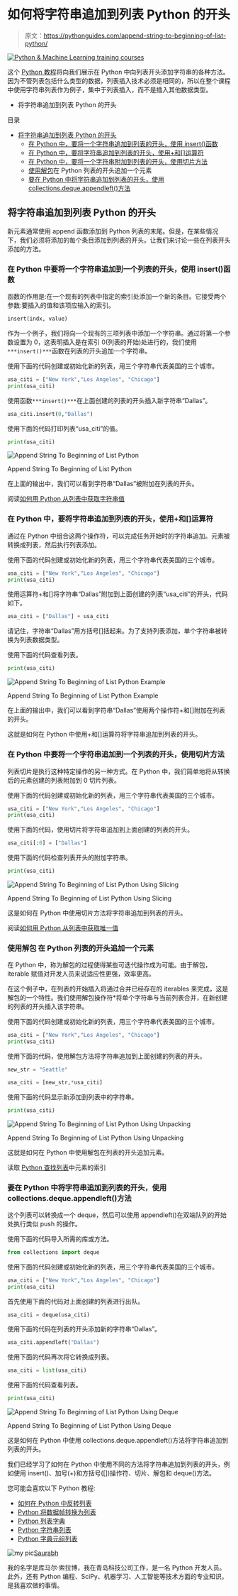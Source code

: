 # 如何将字符串追加到列表 Python 的开头

> 原文：<https://pythonguides.com/append-string-to-beginning-of-list-python/>

[![Python & Machine Learning training courses](img/49ec9c6da89a04c9f45bab643f8c765c.png)](https://sharepointsky.teachable.com/p/python-and-machine-learning-training-course)

这个 [Python 教程](https://pythonguides.com/beginners-guide-to-programming/)将向我们展示在 Python 中向列表开头添加字符串的各种方法。因为不管列表包括什么类型的数据，列表插入技术必须是相同的，所以在整个课程中使用字符串列表作为例子，集中于列表插入，而不是插入其他数据类型。

*   将字符串追加到列表 Python 的开头

目录

[](#)

*   [将字符串追加到列表 Python 的开头](#Append_String_To_Beginning_of_List_Python "Append String To Beginning of List Python")
    *   [在 Python 中，要将一个字符串追加到列表的开头，使用 insert()函数](#To_append_a_string_to_the_beginning_of_a_list_in_Python_use_the_insert_function "To append a string to the beginning of a list in Python, use the insert() function")
    *   [在 Python 中，要将字符串追加到列表的开头，使用+和[]运算符](#To_append_a_string_to_the_beginning_of_a_list_in_Python_use_the_and_Operator "To append a string to the beginning of a list in Python, use the + and [] Operator")
    *   [在 Python 中，要将一个字符串附加到列表的开头，使用切片方法](#To_append_a_string_to_the_beginning_of_a_list_in_Python_use_the_slicing_method "To append a string to the beginning of a list in Python, use the slicing method")
    *   [使用解包](#Append_an_element_at_the_start_of_a_Python_list_using_unpacking "Append an element at the start of a Python list using unpacking")在 Python 列表的开头追加一个元素
    *   [要在 Python 中将字符串追加到列表的开头，使用 collections.deque.appendleft()方法](#To_append_a_string_to_the_beginning_of_a_list_in_Python_use_the_collectionsdequeappendleft_method "To append a string to the beginning of a list in Python, use the collections.deque.appendleft() method")

## 将字符串追加到列表 Python 的开头

新元素通常使用 append 函数添加到 Python 列表的末尾。但是，在某些情况下，我们必须将添加的每个条目添加到列表的开头。让我们来讨论一些在列表开头添加的方法。

### **在 Python 中要将一个字符串追加到一个列表的开头，使用 insert()函数**

函数的作用是:在一个现有的列表中指定的索引处添加一个新的条目。它接受两个参数:要插入的值和该项应输入的索引。

```py
insert(indx, value)
```

作为一个例子，我们将向一个现有的三项列表中添加一个字符串。通过将第一个参数设置为 0，这表明插入是在索引 0(列表的开始)处进行的，我们使用`***insert()***`函数在列表的开头追加一个字符串。

使用下面的代码创建或初始化新的列表，用三个字符串代表美国的三个城市。

```py
usa_citi = ["New York","Los Angeles", "Chicago"]
print(usa_citi)
```

使用函数`***insert()***`在上面创建的列表的开头插入新字符串“Dallas”。

```py
usa_citi.insert(0,"Dallas")
```

使用下面的代码打印列表“usa_citi”的值。

```py
print(usa_citi)
```

![Append String To Beginning of List Python](img/cfb7dc6ceb8af6df7747120b5acdaf2c.png "Append String To Beginning of List Python")

Append String To Beginning of List Python

在上面的输出中，我们可以看到字符串“Dallas”被附加在列表的开头。

阅读[如何用 Python 从列表中获取字符串值](https://pythonguides.com/how-to-get-string-values-from-list-in-python/)

### **在 Python 中，要将字符串追加到列表的开头，使用+和[]运算符**

通过在 Python 中组合这两个操作符，可以完成任务开始时的字符串追加。元素被转换成列表，然后执行列表添加。

使用下面的代码创建或初始化新的列表，用三个字符串代表美国的三个城市。

```py
usa_citi = ["New York","Los Angeles", "Chicago"]
print(usa_citi)
```

使用运算符+和[]将字符串“Dallas”附加到上面创建的列表“usa_citi”的开头，代码如下。

```py
usa_citi = ["Dallas"] + usa_citi
```

请记住，字符串“Dallas”用方括号[]括起来。为了支持列表添加，单个字符串被转换为列表数据类型。

使用下面的代码查看列表。

```py
print(usa_citi)
```

![Append String To Beginning of List Python Example](img/f6bed12b7bc336a84de0334e1b2710c0.png "Append String To Beginning of List Python")

Append String To Beginning of List Python Example

在上面的输出中，我们可以看到字符串“Dallas”使用两个操作符+和[]附加在列表的开头。

这就是如何在 Python 中使用+和[]运算符将字符串追加到列表的开头。

### **在 Python 中要将一个字符串追加到一个列表的开头，使用切片方法**

列表切片是执行这种特定操作的另一种方式。在 Python 中，我们简单地将从转换后的元素创建的列表附加到 0 切片列表。

使用下面的代码创建或初始化新的列表，用三个字符串代表美国的三个城市。

```py
usa_citi = ["New York","Los Angeles", "Chicago"]
print(usa_citi)
```

使用下面的代码，使用切片将字符串追加到上面创建的列表的开头。

```py
usa_citi[:0] = ["Dallas"]
```

使用下面的代码检查列表开头的附加字符串。

```py
print(usa_citi)
```

![Append String To Beginning of List Python Using Slicing](img/f93d8238e8d9f4a85b03f3e944bd04a6.png "Append String To Beginning of List Python Using Slicing")

Append String To Beginning of List Python Using Slicing

这是如何在 Python 中使用切片方法将字符串追加到列表的开头。

阅读[如何用 Python 从列表中获取唯一值](https://pythonguides.com/get-unique-values-from-list-python/)

### **使用解包** 在 Python 列表的开头追加一个元素

在 Python 中，称为解包的过程使得某些可迭代操作成为可能。由于解包，iterable 赋值对开发人员来说适应性更强，效率更高。

在这个例子中，在列表的开始插入将通过合并已经存在的 iterables 来完成，这是解包的一个特性。我们使用解包操作符*将单个字符串与当前列表合并，在新创建的列表的开头插入该字符串。

使用下面的代码创建或初始化新的列表，用三个字符串代表美国的三个城市。

```py
usa_citi = ["New York","Los Angeles", "Chicago"]
print(usa_citi)
```

使用下面的代码，使用解包方法将字符串追加到上面创建的列表的开头。

```py
new_str = "Seattle"

usa_citi = [new_str,*usa_citi]
```

使用下面的代码显示新添加到列表中的字符串。

```py
print(usa_citi)
```

![Append String To Beginning of List Python Using Unpacking](img/690397dedfc441cec8b6e24dac07f2d3.png "Append String To Beginning of List Python Using Unpacking")

Append String To Beginning of List Python Using Unpacking

这就是如何在 Python 中使用解包在列表的开头追加元素。

读取 [Python 查找列表](https://pythonguides.com/python-find-index-of-element-in-list/)中元素的索引[](https://pythonguides.com/python-find-index-of-element-in-list/)

### **要在 Python 中将字符串追加到列表的开头，使用 collections.deque.appendleft()方法**

这个列表可以转换成一个 deque，然后可以使用 appendleft()在双端队列的开始处执行类似 push 的操作。

使用下面的代码导入所需的库或方法。

```py
from collections import deque
```

使用下面的代码创建或初始化新的列表，用三个字符串代表美国的三个城市。

```py
usa_citi = ["New York","Los Angeles", "Chicago"]
print(usa_citi)
```

首先使用下面的代码对上面创建的列表进行出队。

```py
usa_citi = deque(usa_citi)
```

使用下面的代码在列表的开头添加新的字符串“Dallas”。

```py
usa_citi.appendleft("Dallas")
```

使用下面的代码再次将它转换成列表。

```py
usa_citi = list(usa_citi)
```

使用下面的代码查看列表。

```py
print(usa_citi)
```

![Append String To Beginning of List Python Using Deque](img/6367e5993e57c874ed8fa7ebdd80b3c1.png "Append String To Beginning of List Python Using Deque")

Append String To Beginning of List Python Using Deque

这是如何在 Python 中使用 collections.deque.appendleft()方法将字符串追加到列表的开头。

我们已经学习了如何在 Python 中使用不同的方法将字符串追加到列表的开头，例如使用 insert()、加号(+)和方括号([])操作符、切片、解包和 deque()方法。

您可能会喜欢以下 Python 教程:

*   [如何在 Python 中反转列表](https://pythonguides.com/reverse-a-list-in-python/)
*   [Python 将数据帧转换为列表](https://pythonguides.com/python-convert-dataframe-to-list/)
*   [Python 列表字典](https://pythonguides.com/python-dictionary-of-lists/)
*   [Python 字符串列表](https://pythonguides.com/python-string-to-list/)
*   [Python 字典元组列表](https://pythonguides.com/python-dictionary-of-tuples/)

![my pic](img/fc8bddad8c470ec33818e154c88c3897.png "my pic")[Saurabh](https://pythonguides.com/author/saurabh/)

我的名字是库马尔·索拉博，我在青岛科技公司工作，是一名 Python 开发人员。此外，还有 Python 编程、SciPy、机器学习、人工智能等技术方面的专业知识。是我喜欢做的事情。